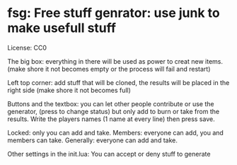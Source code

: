 # fsg: Free stuff genrator: use junk to make usefull stuff

License: CC0

The big box:
everything in there will be used as power to creat new items.
(make shore it not becomes empty or the process will fail and restart)

Left top corner: 
add stuff that will be cloned,
the results will be placed in the right side (make shore it not becomes full)


Buttons and the textbox:
you can let other people contribute or use the generator, (press to change status)
but only add to burn or take from the results.
Write the players names (1 name at every line) then press save.

Locked: only you can add and take.
Members: everyone can add, you and members can take.
Generally: everyone can add and take.


Other settings in the init.lua:
You can accept or deny stuff to generate

